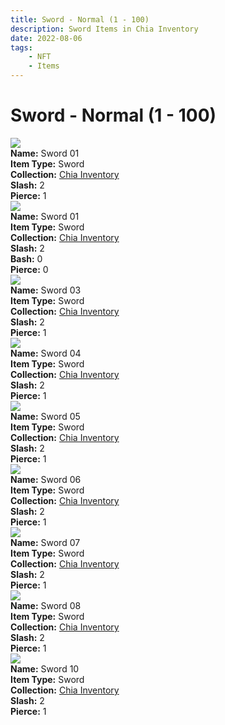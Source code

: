 ```yaml
---
title: Sword - Normal (1 - 100)
description: Sword Items in Chia Inventory
date: 2022-08-06
tags:
    - NFT
    - Items
---
```


# Sword - Normal (1 - 100)
<div class="item_thumbnail">
<img loading="lazy" src="https://4fhetw6fphgvhyudgki4qxshjdjkvgwdu2vcf3zqkjdvxhi.arweave.net/4U5J28V5zVPigzKRyF5HSNKqms-OmqiLvM_-FJ_HW50"><br/>
<div><strong>Name:</strong> Sword 01</div>
<div><strong>Item Type:</strong> Sword</div>
<div><strong>Collection:</strong> <a href="https://www.spacescan.io/xch/nft/collection/col16fpva26fhdjp2echs3cr7c30gzl7qe67hu9grtsjcqldz354asjsyzp6wx">Chia Inventory</a></div>
<div><strong>Slash:</strong> 2</div>
<div><strong>Pierce:</strong> 1</div>
</div>
<div class="item_thumbnail">
<img loading="lazy" src="https://os7rgef2gycobpm6kgl7hmq5qiwhdltlwq644ud55ooirmac5u.arweave.net/dL8TELo2BOC9nlGX87Idgixxrmu0Pc5QfeuciL_AC7Q"><br/>
<div><strong>Name:</strong> Sword 01</div>
<div><strong>Item Type:</strong> Sword</div>
<div><strong>Collection:</strong> <a href="https://www.spacescan.io/xch/nft/collection/col16fpva26fhdjp2echs3cr7c30gzl7qe67hu9grtsjcqldz354asjsyzp6wx">Chia Inventory</a></div>
<div><strong>Slash:</strong> 2</div>
<div><strong>Bash:</strong> 0</div>
<div><strong>Pierce:</strong> 0</div>
</div>
<div class="item_thumbnail">
<img loading="lazy" src="https://c3gipvtflesrwhoyxhzzwjivmyb7ufewfafvxq3ylslycsvcne.arweave.net/FsyH1mVZJRsd2LnzmyUVZgP6FJYoC_1vDeFyXgUqiac"><br/>
<div><strong>Name:</strong> Sword 03</div>
<div><strong>Item Type:</strong> Sword</div>
<div><strong>Collection:</strong> <a href="https://www.spacescan.io/xch/nft/collection/col16fpva26fhdjp2echs3cr7c30gzl7qe67hu9grtsjcqldz354asjsyzp6wx">Chia Inventory</a></div>
<div><strong>Slash:</strong> 2</div>
<div><strong>Pierce:</strong> 1</div>
</div>
<div class="item_thumbnail">
<img loading="lazy" src="https://tfns6ihu7nice2iuaq2m423k6uliasag3ggpqumglpz3vl2jgi.arweave.net/mVsvIPT7UCJpFAQ0zmtq9RaASAbZjPhRhlvzuq9J-Ms"><br/>
<div><strong>Name:</strong> Sword 04</div>
<div><strong>Item Type:</strong> Sword</div>
<div><strong>Collection:</strong> <a href="https://www.spacescan.io/xch/nft/collection/col16fpva26fhdjp2echs3cr7c30gzl7qe67hu9grtsjcqldz354asjsyzp6wx">Chia Inventory</a></div>
<div><strong>Slash:</strong> 2</div>
<div><strong>Pierce:</strong> 1</div>
</div>
<div class="item_thumbnail">
<img loading="lazy" src="https://rldrc6zqrkutjcc6fpa5vpmzqrsaifhw44g6tmiygu3kekjq.arweave.net/iscRezCKqTSIXiv_B2r2ZhGQEFPbnD-emx-GDU2oikw"><br/>
<div><strong>Name:</strong> Sword 05</div>
<div><strong>Item Type:</strong> Sword</div>
<div><strong>Collection:</strong> <a href="https://www.spacescan.io/xch/nft/collection/col16fpva26fhdjp2echs3cr7c30gzl7qe67hu9grtsjcqldz354asjsyzp6wx">Chia Inventory</a></div>
<div><strong>Slash:</strong> 2</div>
<div><strong>Pierce:</strong> 1</div>
</div>
<div class="item_thumbnail">
<img loading="lazy" src="https://3u2mjzvolk7ex4tkqqaod6urd6djzb2pez2ce6greysqnf3ngslq.arweave.net/3TTE5q5avkvyaoQA4fqRH4ach08mdCJ40SYlBpdtNJc"><br/>
<div><strong>Name:</strong> Sword 06</div>
<div><strong>Item Type:</strong> Sword</div>
<div><strong>Collection:</strong> <a href="https://www.spacescan.io/xch/nft/collection/col16fpva26fhdjp2echs3cr7c30gzl7qe67hu9grtsjcqldz354asjsyzp6wx">Chia Inventory</a></div>
<div><strong>Slash:</strong> 2</div>
<div><strong>Pierce:</strong> 1</div>
</div>
<div class="item_thumbnail">
<img loading="lazy" src="https://pwsn4kgehxnsiewjthl4pwalxxuqelcvcvf2mfczmurtdiv2ba.arweave.net/faTeKMQ92yQSyZnXx9gLvekCLFUVS_6YUWWUjMaK6CE"><br/>
<div><strong>Name:</strong> Sword 07</div>
<div><strong>Item Type:</strong> Sword</div>
<div><strong>Collection:</strong> <a href="https://www.spacescan.io/xch/nft/collection/col16fpva26fhdjp2echs3cr7c30gzl7qe67hu9grtsjcqldz354asjsyzp6wx">Chia Inventory</a></div>
<div><strong>Slash:</strong> 2</div>
<div><strong>Pierce:</strong> 1</div>
</div>
<div class="item_thumbnail">
<img loading="lazy" src="https://vs6ddasvfucq6hwnby2ovfial43uylz4stxc6vkkhzqbmfbvha.arweave.net/rLwxglUtBQ8e-zQ406pUAXzdMLzyU7i9VSj5gFhQ1OI"><br/>
<div><strong>Name:</strong> Sword 08</div>
<div><strong>Item Type:</strong> Sword</div>
<div><strong>Collection:</strong> <a href="https://www.spacescan.io/xch/nft/collection/col16fpva26fhdjp2echs3cr7c30gzl7qe67hu9grtsjcqldz354asjsyzp6wx">Chia Inventory</a></div>
<div><strong>Slash:</strong> 2</div>
<div><strong>Pierce:</strong> 1</div>
</div>
<div class="item_thumbnail">
<img loading="lazy" src="https://55ttc4wa5dqpqjgbmouww5xoymvg2ibhis3adwwvjjrntcirclcq.arweave.net/72cxcsDo4PgkwWOpa3buwyptICdEtgHa1Upi2YkREsU"><br/>
<div><strong>Name:</strong> Sword 10</div>
<div><strong>Item Type:</strong> Sword</div>
<div><strong>Collection:</strong> <a href="https://www.spacescan.io/xch/nft/collection/col16fpva26fhdjp2echs3cr7c30gzl7qe67hu9grtsjcqldz354asjsyzp6wx">Chia Inventory</a></div>
<div><strong>Slash:</strong> 2</div>
<div><strong>Pierce:</strong> 1</div>
</div>

